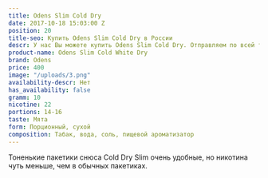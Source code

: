 ```yaml
---
title: Odens Slim Cold Dry
date: 2017-10-18 15:03:00 Z
position: 20
title-seo: Купить Odens Slim Cold Dry в России
descr: У нас Вы можете купить Odens Slim Cold Dry. Отправляем по всей территории России.
product-name: Odens Slim Cold White Dry
brand: Odens
price: 400
image: "/uploads/3.png"
availability-descr: Нет
has_availability: false
gramm: 10
nicotine: 22
portions: 14-16
taste: Мята
form: Порционный, сухой
composition: Табак, вода, соль, пищевой ароматизатор
---
```


Тоненькие пакетики снюса Cold Dry Slim очень удобные, но никотина чуть меньше, чем в обычных пакетиках.
